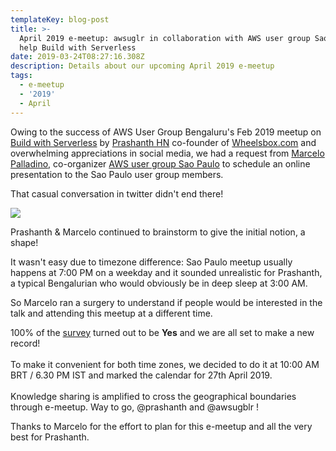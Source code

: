 ```yaml
---
templateKey: blog-post
title: >-
  April 2019 e-meetup: awsuglr in collaboration with AWS user group Sao Paulo to
  help Build with Serverless
date: 2019-03-24T08:27:16.308Z
description: Details about our upcoming April 2019 e-meetup
tags:
  - e-meetup
  - '2019'
  - April
---
```

Owing to the success of AWS User Group Bengaluru's Feb 2019 meetup on [Build with Serverless](https://www.awsugblr.in/blog/2019-02-27-meetup-report-february-2019-meetup-build-with-serverless/) by [Prashanth HN](https://in.linkedin.com/in/hnprashanth) co-founder of [Wheelsbox.com](https://wheelsbox.com/) and overwhelming appreciations in social media, we had a request from [Marcelo Palladino,](https://www.linkedin.com/in/mfpalladino/) co-organizer [AWS user group Sao Paulo](https://www.meetup.com/awsusergroupsp/) to schedule an online presentation to the Sao Paulo user group members. 

That casual conversation in twitter didn't end there!

![](/img/awsurblr_saopaulo.png)

Prashanth & Marcelo continued to brainstorm to give the initial notion, a shape!

It wasn't easy due to timezone difference: Sao Paulo meetup usually happens at 7:00 PM on a weekday and it sounded unrealistic for Prashanth, a typical Bengalurian who would obviously be in deep sleep at 3:00 AM. 

So Marcelo ran a surgery to understand if people would be interested in the talk and attending this meetup at a different time.

100% of the [survey](https://docs.google.com/forms/d/e/1FAIpQLSfGXTHSMA4TI98zyPRugo0Io06jWfOVXXSk2wzPJarY8bdLFA/viewform) turned out to be **Yes** and we are all set to make a new record!\
\
To make it convenient for both time zones, we decided to do it at 10:00 AM BRT / 6.30 PM IST and marked the calendar for 27th April 2019.\
\
Knowledge sharing is amplified to cross the geographical boundaries through e-meetup. Way to go, @prashanth and @awsugblr !

Thanks to Marcelo for the effort to plan for this e-meetup and all the very best for Prashanth.
